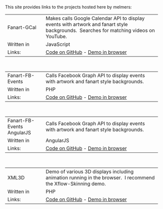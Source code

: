 This site provides links to the projects hosted here by melmers:

<table>
<tbody>
<tr>
<td style="width: 25%;">Fanart-GCal</td>
<td>
Makes calls Google Calendar API to display events with
artwork and fanart style backgrounds. &nbsp;Searches for matching
videos on YouTube.
</td>
</tr>
<tr>
<td>
Written in
</td>
<td>
JavaScript
</td>
</tr>
<tr>
<td>Links:</td>
<td><a href="https://github.com/melmers/fanart-gcal">Code
on GitHub</a> - <a href="https://melmers.github.io/fanart-gcal/" target="_blank">Demo
in browser</a></td>
</tr>
</tbody>
</table>
<br>
<table>
<tbody>
<tr>
<td style="width: 25%;">Fanart-FB-Events</td>
<td>
Calls Facebook Graph API to display events with
artwork and fanart style backgrounds.
</td>
</tr>
<tr>
<td>
Written in
</td>
<td>
PHP
</td>
</tr>
<tr>
<td>Links:</td>
<td><a href="https://github.com/melmers/fanart-fb-events">Code
on GitHub</a> - <a href="http://stonegaterocks.com/test/" target="_blank">Demo
in browser</a></td>
</tr>
</tbody>
</table>
<br>
<table>
<tbody>
<tr>
<td style="width: 25%;">Fanart-FB-Events AngularJS</td>
<td>
Calls Facebook Graph API to display events with
artwork and fanart style backgrounds.
</td>
</tr>
<tr>
<td>
Written in
</td>
<td>
AngularJS
</td>
</tr>
<tr>
<td>Links:</td>
<td><a href="https://github.com/melmers/fanart-fb-events-ng">Code
on GitHub</a> - <a href="https://melmers.github.io/fanart-fb-events-ng/" target="_blank">Demo
in browser</a></td>
</tr>
</tbody>
</table>
<br>
<table>
<tbody>
<tr>
<td style="width: 25%;">XML3D</td>
<td>
Demo of various 3D displays including animation running in the browser.
&nbsp;I recommend the Xflow-Skinning demo.
</td>
</tr>
<tr>
<td>
Written in
</td>
<td>
PHP
</td>
</tr>
<tr>
<td>Links:</td>
<td><a href="https://github.com/melmers/xml3d">Code
on GitHub</a> - <a href="http://stonegaterocks.com/xml3d/" target="_blank">Demo
in browser</a></td>
</tr>
</tbody>
</table>




